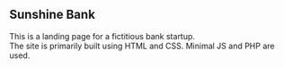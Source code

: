 ## Sunshine Bank

This is a landing page for a fictitious bank startup.  
The site is primarily built using HTML and CSS.  Minimal JS and PHP are used.
